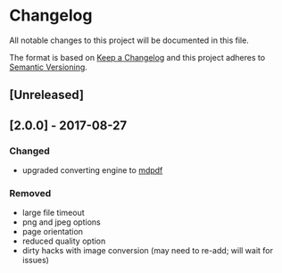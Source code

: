 # Changelog
All notable changes to this project will be documented in this file.

The format is based on [Keep a Changelog](http://keepachangelog.com/en/1.0.0/)
and this project adheres to [Semantic Versioning](http://semver.org/spec/v2.0.0.html).

## [Unreleased]

## [2.0.0] - 2017-08-27
### Changed
- upgraded converting engine to [mdpdf](https://github.com/bluehatbrit/mdpdf)

### Removed
- large file timeout
- png and jpeg options
- page orientation
- reduced quality option
- dirty hacks with image conversion (may need to re-add; will wait for issues)
